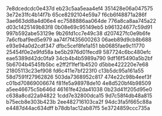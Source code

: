 7e8dcedcdc0e437d
eb23c5aa5eaa4ef4
351428e06a047575
3e72e31fc4b14f7b
65ce8292104e59a7
f6cb6f48871a286f
3ae663dd8a4d06e4
ec7588886aa064de
776a8ca8aa745a22
d03c1425149b83f8
0b08e69c95149eb5
b961324677c59d91
997b592abe53129e
9b26fd1cc7e49c38
d207427fc0e9b6fe
7a6cfbaf9ed5e979
aa74f7f435600263
06aeb89d9cb8b688
e93e94a0d2cdf347
dfbc5cef8fe1a151
bb0685fae9c11770
25454f0e2e9fd58a
be5b2976d01fecd9
587724c6bc480efc
eae5389d42dc0fa9
34cb4b4b5989a790
9df16f5490a5b2bf
5b6704b4545fb5bc
e2ff2f1fef1b4520
d5bbe422220e7e68
21805113c23ef908
fd6c411e7bf223f0
c13b5dc95a161a55
58d7591f27962826
503da7368952c817
474e22c98b4eef3f
c01bd70869006674
f81fe5a98978de10
4e8d520bf4b98509
a5ee46675c5b646d
46161fe42da41038
0b23d41f205d95e0
c638a8cd22a94822
1cdd7e32800dca15
9d7c58f4db48a815
b75ecb8e303b423b
2ee482716103ca2f
94dc3fa5f665c88a
e4487d44ac634dff
b78db1ac12ab87f5
5e3724859ccc735a
